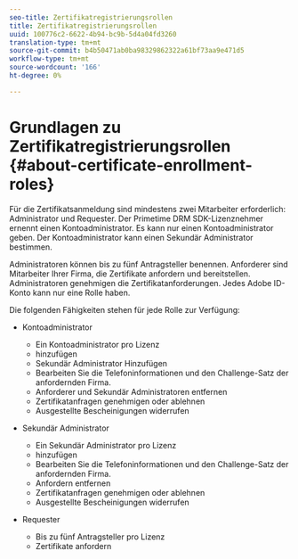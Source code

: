 ```yaml
---
seo-title: Zertifikatregistrierungsrollen
title: Zertifikatregistrierungsrollen
uuid: 100776c2-6622-4b94-bc9b-5d4a04fd3260
translation-type: tm+mt
source-git-commit: b4b50471ab0ba98329862322a61bf73aa9e471d5
workflow-type: tm+mt
source-wordcount: '166'
ht-degree: 0%

---
```



# Grundlagen zu Zertifikatregistrierungsrollen {#about-certificate-enrollment-roles}

Für die Zertifikatsanmeldung sind mindestens zwei Mitarbeiter erforderlich: Administrator und Requester. Der Primetime DRM SDK-Lizenznehmer ernennt einen Kontoadministrator. Es kann nur einen Kontoadministrator geben. Der Kontoadministrator kann einen Sekundär Administrator bestimmen.

Administratoren können bis zu fünf Antragsteller benennen. Anforderer sind Mitarbeiter Ihrer Firma, die Zertifikate anfordern und bereitstellen. Administratoren genehmigen die Zertifikatanforderungen. Jedes Adobe ID-Konto kann nur eine Rolle haben.

Die folgenden Fähigkeiten stehen für jede Rolle zur Verfügung:

* Kontoadministrator

   * Ein Kontoadministrator pro Lizenz
   * hinzufügen
   * Sekundär Administrator Hinzufügen
   * Bearbeiten Sie die Telefoninformationen und den Challenge-Satz der anfordernden Firma.
   * Anforderer und Sekundär Administratoren entfernen
   * Zertifikatanfragen genehmigen oder ablehnen
   * Ausgestellte Bescheinigungen widerrufen

* Sekundär Administrator

   * Ein Sekundär Administrator pro Lizenz
   * hinzufügen
   * Bearbeiten Sie die Telefoninformationen und den Challenge-Satz der anfordernden Firma.
   * Anfordern entfernen
   * Zertifikatanfragen genehmigen oder ablehnen
   * Ausgestellte Bescheinigungen widerrufen

* Requester

   * Bis zu fünf Antragsteller pro Lizenz
   * Zertifikate anfordern

